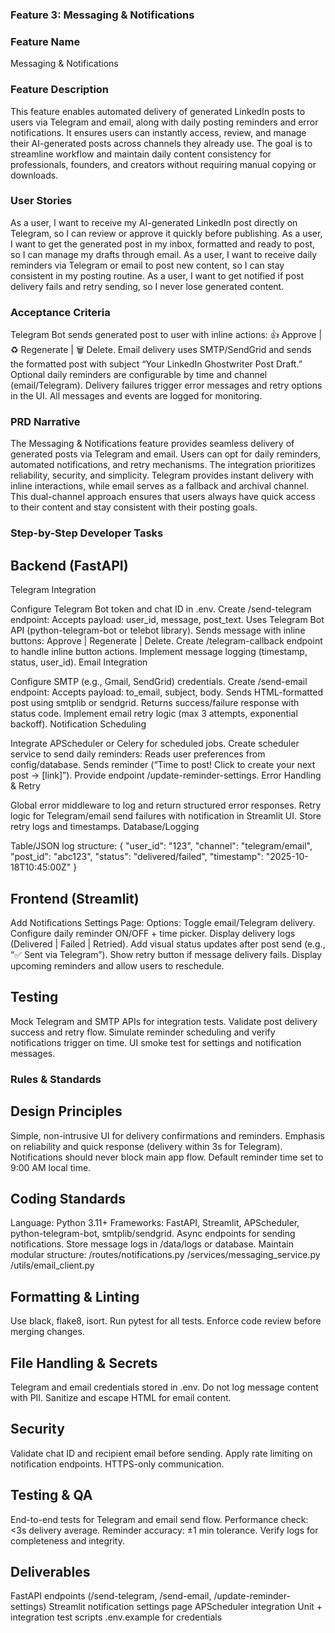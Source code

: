 

 ### Feature 3: Messaging & Notifications
### Feature Name

Messaging & Notifications

### Feature Description

This feature enables automated delivery of generated LinkedIn posts to users via Telegram and email, along with daily posting reminders and error notifications. It ensures users can instantly access, review, and manage their AI-generated posts across channels they already use. The goal is to streamline workflow and maintain daily content consistency for professionals, founders, and creators without requiring manual copying or downloads.

### User Stories

As a user, I want to receive my AI-generated LinkedIn post directly on Telegram, so I can review or approve it quickly before publishing.
As a user, I want to get the generated post in my inbox, formatted and ready to post, so I can manage my drafts through email.
As a user, I want to receive daily reminders via Telegram or email to post new content, so I can stay consistent in my posting routine.
As a user, I want to get notified if post delivery fails and retry sending, so I never lose generated content.

### Acceptance Criteria

Telegram Bot sends generated post to user with inline actions: 👍 Approve | ♻️ Regenerate | 🗑️ Delete.
Email delivery uses SMTP/SendGrid and sends the formatted post with subject “Your LinkedIn Ghostwriter Post Draft.”
Optional daily reminders are configurable by time and channel (email/Telegram).
Delivery failures trigger error messages and retry options in the UI.
All messages and events are logged for monitoring.

### PRD Narrative

The Messaging & Notifications feature provides seamless delivery of generated posts via Telegram and email. Users can opt for daily reminders, automated notifications, and retry mechanisms. The integration prioritizes reliability, security, and simplicity. Telegram provides instant delivery with inline interactions, while email serves as a fallback and archival channel. This dual-channel approach ensures that users always have quick access to their content and stay consistent with their posting goals.

### Step-by-Step Developer Tasks

## Backend (FastAPI)

Telegram Integration


Configure Telegram Bot token and chat ID in .env.
Create /send-telegram endpoint:
Accepts payload: user_id, message, post_text.
Uses Telegram Bot API (python-telegram-bot or telebot library).
Sends message with inline buttons: Approve | Regenerate | Delete.
Create /telegram-callback endpoint to handle inline button actions.
Implement message logging (timestamp, status, user_id).
Email Integration


Configure SMTP (e.g., Gmail, SendGrid) credentials.
Create /send-email endpoint:
Accepts payload: to_email, subject, body.
Sends HTML-formatted post using smtplib or sendgrid.
Returns success/failure response with status code.
Implement email retry logic (max 3 attempts, exponential backoff).
Notification Scheduling


Integrate APScheduler or Celery for scheduled jobs.
Create scheduler service to send daily reminders:
Reads user preferences from config/database.
Sends reminder (“Time to post! Click to create your next post → [link]”).
Provide endpoint /update-reminder-settings.
Error Handling & Retry


Global error middleware to log and return structured error responses.
Retry logic for Telegram/email send failures with notification in Streamlit UI.
Store retry logs and timestamps.
Database/Logging


Table/JSON log structure:
 {
  "user_id": "123",
  "channel": "telegram/email",
  "post_id": "abc123",
  "status": "delivered/failed",
  "timestamp": "2025-10-18T10:45:00Z"
}


## Frontend (Streamlit)

Add Notifications Settings Page:
Options: Toggle email/Telegram delivery.
Configure daily reminder ON/OFF + time picker.
Display delivery logs (Delivered | Failed | Retried).
Add visual status updates after post send (e.g., “✅ Sent via Telegram”).
Show retry button if message delivery fails.
Display upcoming reminders and allow users to reschedule.

## Testing

Mock Telegram and SMTP APIs for integration tests.
Validate post delivery success and retry flow.
Simulate reminder scheduling and verify notifications trigger on time.
UI smoke test for settings and notification messages.

### Rules & Standards

## Design Principles

Simple, non-intrusive UI for delivery confirmations and reminders.
Emphasis on reliability and quick response (delivery within 3s for Telegram).
Notifications should never block main app flow.
Default reminder time set to 9:00 AM local time.

## Coding Standards

Language: Python 3.11+
Frameworks: FastAPI, Streamlit, APScheduler, python-telegram-bot, smtplib/sendgrid.
Async endpoints for sending notifications.
Store message logs in /data/logs or database.
Maintain modular structure:
/routes/notifications.py
/services/messaging_service.py
/utils/email_client.py

## Formatting & Linting

Use black, flake8, isort.
Run pytest for all tests.
Enforce code review before merging changes.

## File Handling & Secrets

Telegram and email credentials stored in .env.
Do not log message content with PII.
Sanitize and escape HTML for email content.

## Security

Validate chat ID and recipient email before sending.
Apply rate limiting on notification endpoints.
HTTPS-only communication.

## Testing & QA

End-to-end tests for Telegram and email send flow.
Performance check: <3s delivery average.
Reminder accuracy: ±1 min tolerance.
Verify logs for completeness and integrity.

## Deliverables

FastAPI endpoints (/send-telegram, /send-email, /update-reminder-settings)
Streamlit notification settings page
APScheduler integration
Unit + integration test scripts
.env.example for credentials

